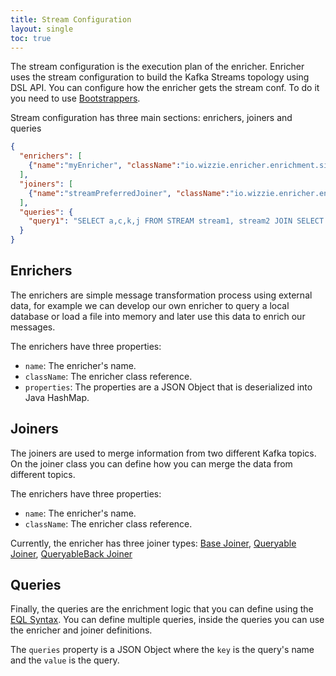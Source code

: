 ```yaml
---
title: Stream Configuration
layout: single
toc: true
---
```


The stream configuration is the execution plan of the enricher. Enricher uses the stream configuration to build the Kafka Streams topology using DSL API. You can configure how the enricher gets the stream conf. To do it you need to use [Bootstrappers](http://wizzie-io.github.io/enricher/configuration/bootstrapper.html).

Stream configuration has three main sections: enrichers, joiners and queries

```json
{
  "enrichers": [
    {"name":"myEnricher", "className":"io.wizzie.enricher.enrichment.simple.MyCustomEnricher", "properties":{"property1":"value1", "property2":"value2"}}
  ],
  "joiners": [
    {"name":"streamPreferredJoiner", "className":"io.wizzie.enricher.enrichment.join.impl.StreamPreferredJoiner"}
  ],
  "queries": {
    "query1": "SELECT a,c,k,j FROM STREAM stream1, stream2 JOIN SELECT v FROM TABLE table1 USING streamPreferredJoiner INSERT INTO TABLE output"
  }
}
```

## Enrichers

The enrichers are simple message transformation process using external data, for example we can develop our own enricher to query a local database or load a file into memory and later use this data to enrich our messages.

The enrichers have three properties:
* `name`: The enricher's name.
* `className`: The enricher class reference.
* `properties`: The properties are a JSON Object that is deserialized into Java HashMap.

## Joiners

The joiners are used to merge information from two different Kafka topics. On the joiner class you can define how you can merge the data from different topics.

The enrichers have three properties:
* `name`: The enricher's name.
* `className`: The enricher class reference.

Currently, the enricher has three joiner types: [Base Joiner](https://wizzie-io.github.io/enricher/joiners_enrichers/joiners#base-joiner), [Queryable Joiner](https://wizzie-io.github.io/enricher/joiners_enrichers/joiners#queryable-joiner), [QueryableBack Joiner](https://wizzie-io.github.io/enricher/joiners_enrichers/joiners#queryableback-joiner)

## Queries

Finally, the queries are the enrichment logic that you can define using the [EQL Syntax](https://wizzie-io.github.io/enricher/configuration/eql_syntax). You can define multiple queries, inside the queries you can use the enricher and joiner definitions.

The `queries` property is a JSON Object where the `key` is the query's name and the `value` is the query.
